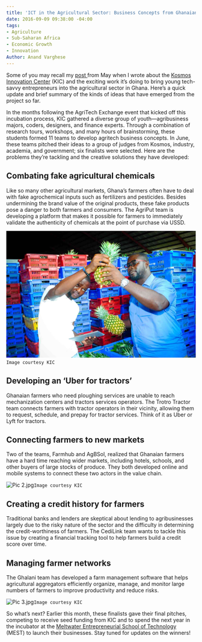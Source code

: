 ```yaml
---
title: 'ICT in the Agricultural Sector: Business Concepts from Ghanaian Youth'
date: 2016-09-09 09:38:00 -04:00
tags:
- Agriculture
- Sub-Saharan Africa
- Economic Growth
- Innovation
Author: Anand Varghese
---
```


Some of you may recall my [post ](http://dai-global-digital.com/ghana-agritech-exchange.html) from May when I wrote about the [Kosmos Innovation Center](http://www.kosmosinnovationcenter.com/) (KIC) and the exciting work it’s doing to bring young tech-savvy entrepreneurs into the agricultural sector in Ghana. Here’s a quick update and brief summary of the kinds of ideas that have emerged from the project so far.

<!--more-->

In the months following the AgriTech Exchange event that kicked off this incubation process, KIC gathered a diverse group of youth—agribusiness majors, coders, designers, and finance experts. Through a combination of research tours, workshops, and many hours of brainstorming, these students formed 11 teams to develop agritech business concepts. In June, these teams pitched their ideas to a group of judges from Kosmos, industry, academia, and government; six finalists were selected. Here are the problems they’re tackling and the creative solutions they have developed: 

## Combating fake agricultural chemicals

Like so many other agricultural markets, Ghana’s farmers often have to deal with fake agrochemical inputs such as fertilizers and pesticides. Besides undermining the brand value of the original products, these fake products pose a danger to both farmers and consumers. The AgriPut team is developing a platform that makes it possible for farmers to immediately validate the authenticity of chemicals at the point of purchase via USSD.

![Pic 1.jpg](/uploads/Pic%201.jpg)`Image courtesy KIC`

## Developing an ‘Uber for tractors’ 

Ghanaian farmers who need ploughing services are unable to reach mechanization centers and tractors services operators. The Trotro Tractor team connects farmers with tractor operators in their vicinity, allowing them to request, schedule, and prepay for tractor services. Think of it as Uber or Lyft for tractors. 

## Connecting farmers to new markets 

Two of the teams, Farmhub and AgBSol, realized that Ghanaian farmers have a hard time reaching wider markets, including hotels, schools, and other buyers of large stocks of produce. They both developed online and mobile systems to connect these two actors in the value chain. 

![Pic 2.jpg](/uploads/Pic%202.jpg)`Image courtesy KIC`

## Creating a credit history for farmers 

Traditional banks and lenders are skeptical about lending to agribusinesses largely due to the risky nature of the sector and the difficulty in determining the credit-worthiness of farmers. The CediLink team wants to tackle this issue by creating a financial tracking tool to help farmers build a credit score over time.

## Managing farmer networks

The Ghalani team has developed a farm management software that helps agricultural aggregators efficiently organize, manage, and monitor large numbers of farmers to improve productivity and reduce risks.

![Pic 3.jpg](/uploads/Pic%203.jpg)`Image courtesy KIC`

So what’s next? Earlier this month, these finalists gave their final pitches, competing to receive seed funding from KIC and to spend the next year in the incubator at the [Meltwater Entrepreneurial School of Technology](http://meltwater.org/incubator/about-the-incubator/) (MEST) to launch their businesses. Stay tuned for updates on the winners!